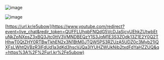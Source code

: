 ![image](https://user-images.githubusercontent.com/74457149/161739570-fcb5ade3-849e-4813-9ea1-acb39040f695.png)

![image](https://user-images.githubusercontent.com/74457149/161960675-d6ceb26d-49b1-4326-adaa-c9f4f9fd23b4.png)

[https://url.kr/e5ubow](https://www.youtube.com/redirect?event=live_chat&redir_token=QUFFLUhqbFNQdG5VcDJaSjcyUEhkZUtwbEtuNkZpNXpsZ3xBQ3Jtc0ttV3VMNDBEQzY1S3JqM1E3S3ZOdk13Z1E2Y0Q2THhwT0QtZHY0RTBwTkhEN2x3N1BtM0JTQW5PS3RZUzA5UDZ0c3Myb21IQXFsLWhtQVBzR3lFdUd1a3dKd3hscVJQa3lYUHZWUkNib2txdFdYaHZZUQ&q=https%3A%2F%2Furl.kr%2Fe5ubow)